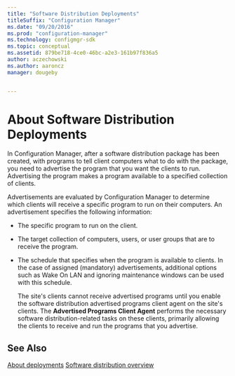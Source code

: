 ```yaml
---
title: "Software Distribution Deployments"
titleSuffix: "Configuration Manager"
ms.date: "09/20/2016"
ms.prod: "configuration-manager"
ms.technology: configmgr-sdk
ms.topic: conceptual
ms.assetid: 879be718-4ce0-46bc-a2e3-161b97f836a5
author: aczechowski
ms.author: aaroncz
manager: dougeby


---
```

# About Software Distribution Deployments
In Configuration Manager, after a software distribution package has been created, with programs to tell client computers what to do with the package, you need to advertise the program that you want the clients to run. Advertising the program makes a program available to a specified collection of clients.  

 Advertisements are evaluated by Configuration Manager to determine which clients will receive a specific program to run on their computers. An advertisement specifies the following information:  

- The specific program to run on the client.  

- The target collection of computers, users, or user groups that are to receive the program.  

- The schedule that specifies when the program is available to clients. In the case of assigned (mandatory) advertisements, additional options such as Wake On LAN and ignoring maintenance windows can be used with this schedule.  

  The site's clients cannot receive advertised programs until you enable the software distribution advertised programs client agent on the site's clients. The **Advertised Programs Client Agent** performs the necessary software distribution-related tasks on these clients, primarily allowing the clients to receive and run the programs that you advertise.  

## See Also  
 [About deployments](about-software-distribution-deployments.md)
 [Software distribution overview](software-distribution-overview.md)
